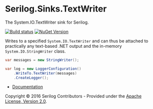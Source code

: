 # Serilog.Sinks.TextWriter

The System.IO.TextWriter sink for Serilog.

[![Build status](https://ci.appveyor.com/api/projects/status/rkbgynaaav6g6789?svg=true)](https://ci.appveyor.com/project/serilog/serilog-sinks-textwriter) [![NuGet Version](http://img.shields.io/nuget/v/Serilog.Sinks.TextWriter.svg?style=flat)](https://www.nuget.org/packages/Serilog.Sinks.TextWriter/)

Writes to a specified `System.IO.TextWriter` and can thus be attached to practically any text-based .NET output and the in-memory `System.IO.StringWriter` class.

```csharp
var messages = new StringWriter();

var log = new LoggerConfiguration()
    .WriteTo.TextWriter(messages)
    .CreateLogger();
```

* [Documentation](https://github.com/serilog/serilog/wiki)

Copyright &copy; 2016 Serilog Contributors - Provided under the [Apache License, Version 2.0](http://apache.org/licenses/LICENSE-2.0.html).
